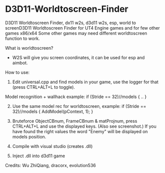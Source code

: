 # D3D11-Worldtoscreen-Finder
D3D11 Worldtoscreen Finder, dx11 w2s, d3d11 w2s, esp, world to screenD3D11 Worldtoscreen Finder for UT4 Engine games and for few other games x86/x64
Some other games may need different worldtoscreen function to work.

What is worldtoscreen?
- W2S will give you screen coordinates, it can be used for esp and aimbot.

How to use:
1. Edit universal.cpp and find models in your game, use the logger for that (press CTRL+ALT+L to toggle).

Model recognition + wallhack example:
if (Stride == 32)//models
{
	..
}

2. Use the same model rec for worldtoscreen, example:
if (Stride == 32)//models
{
	AddModel(pContext, 1);
}

3. Bruteforce ObjectCBnum, FrameCBnum & matProjnum, press CTRL+ALT+L and use the displayed keys. (Also see screenshot.)
If you have found the right values the word "Enemy" will be displayed on models position.

4. Compile with visual studio (creates .dll)

5. Inject .dll into d3d11 game



Credits: Wu ZhiQiang, dracorx, evolution536

